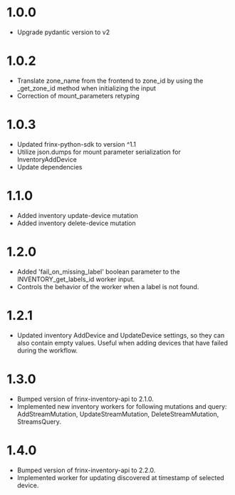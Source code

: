 # 1.0.0
- Upgrade pydantic version to v2

# 1.0.2
- Translate zone_name from the frontend to zone_id by using the _get_zone_id method when initializing the input
- Correction of mount_parameters retyping

# 1.0.3
- Updated frinx-python-sdk to version ^1.1
- Utilize json.dumps for mount parameter serialization for InventoryAddDevice
- Update dependencies

# 1.1.0
- Added inventory update-device mutation
- Added inventory delete-device mutation

# 1.2.0
- Added 'fail_on_missing_label' boolean parameter to the INVENTORY_get_labels_id worker input.
- Controls the behavior of the worker when a label is not found.

# 1.2.1
- Updated inventory AddDevice and UpdateDevice settings, so they can also contain empty values.
  Useful when adding devices that have failed during the workflow.

# 1.3.0
- Bumped version of frinx-inventory-api to 2.1.0.
- Implemented new inventory workers for following mutations and query:
  AddStreamMutation, UpdateStreamMutation, DeleteStreamMutation, StreamsQuery.

# 1.4.0
- Bumped version of frinx-inventory-api to 2.2.0.
- Implemented worker for updating discovered at timestamp of selected device.

